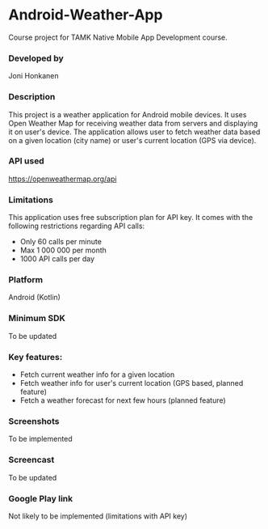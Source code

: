 # Android-Weather-App
Course project for TAMK Native Mobile App Development course.

### Developed by
Joni Honkanen

### Description
This project is a weather application for Android mobile devices. 
It uses Open Weather Map for receiving weather data from servers and displaying it on user's device.
The application allows user to fetch weather data based on a given location (city name) or user's current location (GPS via device).

### API used
https://openweathermap.org/api

### Limitations
This application uses free subscription plan for API key. It comes with the following restrictions regarding API calls:
- Only 60 calls per minute
- Max 1 000 000 per month
- 1000 API calls per day

### Platform
Android (Kotlin)

### Minimum SDK
To be updated

### Key features:
- Fetch current weather info for a given location
- Fetch weather info for user's current location (GPS based, planned feature)
- Fetch a weather forecast for next few hours (planned feature)

### Screenshots
To be implemented

### Screencast
To be updated

### Google Play link
Not likely to be implemented (limitations with API key)
